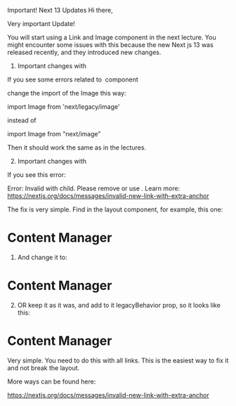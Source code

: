 Important! Next 13 Updates
Hi there,

Very important Update!

You will start using a Link and Image component in the next lecture. You might encounter some issues with this because the new Next js 13 was released recently, and they introduced new changes.

1. Important changes with <Image>

If you see some errors related to <Image> component

change the import of the Image this way:

import Image from 'next/legacy/image'

instead of

import Image from "next/image"

Then it should work the same as in the lectures.

2. Important changes with <Link>

If you see this error:

Error: Invalid <Link> with <a> child. Please remove <a> or use <Link legacyBehavior>. Learn more: https://nextjs.org/docs/messages/invalid-new-link-with-extra-anchor

The fix is very simple. Find in the layout <Link> component, for example, this one:

<Link href="/"> 
  <a className="navbar-item"> 
     <h1>Content Manager</h1> 
  </a> 
</Link>

1. And change it to:

<Link href="/" className="navbar-item">
   <h1>Content Manager</h1>
</Link>

2. OR keep it as it was, and add to it legacyBehavior prop, so it looks like this:

<Link legacyBehavior href="/"> 
  <a className="navbar-item"> 
     <h1>Content Manager</h1> 
  </a> 
</Link>

Very simple. You need to do this with all links. This is the easiest way to fix it and not break the layout.

More ways can be found here:

https://nextjs.org/docs/messages/invalid-new-link-with-extra-anchor
